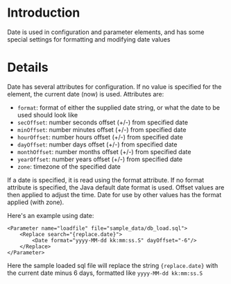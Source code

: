 # Introduction #

Date is used in configuration and parameter elements, and has some special settings for formatting and modifying date 
values


# Details #
Date has several attributes for configuration.  If no value is specified for the element, the current date (now) is used. 
Attributes are:
  * `format`: format of either the supplied date string, or what the date to be used should look like
  * `secOffset`: number seconds offset (+/-) from specified date
  * `minOffset`: number minutes offset (+/-) from specified date
  * `hourOffset`: number hours offset (+/-) from specified date
  * `dayOffset`: number days offset (+/-) from specified date
  * `monthOffset`: number months offset (+/-) from specified date
  * `yearOffset`: number years offset (+/-) from specified date
  * `zone`: timezone of the specified date

If a date is specified, it is read using the format attribute. 
If no format attribute is specified, the Java default date format is used. 
Offset values are then applied to adjust the time. 
Date for use by other values has the format applied (with zone).

Here's an example using date:
```
<Parameter name="loadfile" file="sample_data/db_load.sql">
    <Replace search="{replace.date}">
        <Date format="yyyy-MM-dd kk:mm:ss.S" dayOffset="-6"/>
    </Replace>
</Parameter>
```
Here the sample loaded sql file will replace the string `{replace.date}` with the current date minus 6 days, formatted 
like `yyyy-MM-dd kk:mm:ss.S`